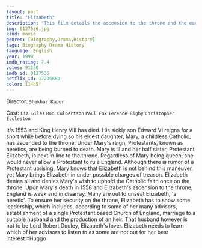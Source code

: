 ```yaml
---
layout: post
title: "Elizabeth"
description: "This film details the ascension to the throne and the early reign of Queen Elizabeth the First, as played by Cate Blanchett. The main focus is the endless attempts by her council to marry her off, the Catholic hatred of her and her romance with Lord Robert Dudley..."
img: 0127536.jpg
kind: movie
genres: [Biography,Drama,History]
tags: Biography Drama History 
language: English
year: 1998
imdb_rating: 7.4
votes: 91156
imdb_id: 0127536
netflix_id: 17236680
color: 114b5f
---
```

Director: `Shekhar Kapur`  

Cast: `Liz Giles` `Rod Culbertson` `Paul Fox` `Terence Rigby` `Christopher Eccleston` 

It's 1553 and King Henry VIII has died. His sickly son Edward VI reigns for a short while before dying so his eldest daughter, Mary, a childless Catholic, has ascended to the throne. Under Mary's reign, Protestants, known as heretics, are being burned to death. Mary is ill and her half sister, Protestant Elizabeth, is next in line to the throne. Regardless of Mary being queen, she would never allow a Protestant to rule England. Although there is rumor of a Protestant uprising, Mary knows that Elizabeth is not behind this maneuver, yet Mary brings Elizabeth in under possible charges of treason. Elizabeth denies all and denies Mary's wish to uphold the Catholic faith once on the throne. Upon Mary's death in 1558 and Elizabeth's ascension to the throne, England is weak and in disarray. Many are out to unseat Elizabeth, 'a heretic'. To ensure her security on the throne, Elizabeth has to show some leadership, which includes, according to some of her many advisors, establishment of a single Protestant based Church of England, marriage to a suitable husband and the production of an heir. That husband however is not to be Lord Robert Dudley, Elizabeth's lover. Elizabeth needs to learn which of her advisors to listen to as some are not out for her best interest.::Huggo